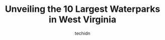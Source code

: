 ---
layout: ampstory
image: https://i0.wp.com/paketmu.com/wp-content/uploads/2023/06/pipestem-splash-park-0-in-west-virginia-1686371383.jpeg?resize=640,853
author: techidn
featured: false
description: Explore the diverse Waterpark scene in West Virginia, home to an incredible selection of 10 establishments catering to every taste. Whether youre in search of iconic favorites or undiscover
title: Unveiling the 10 Largest Waterparks in West Virginia
cover:
   title: Unveiling the 10 Largest Waterparks in West Virginia
   subtitle: RICKPATE
   background: https://paketmu.com/wp-content/uploads/2023/06/pipestem-splash-park-0-in-west-virginia-1686371383.jpeg

pages: 
 - layout: thirds
   top: <h1>#1 ACE Adventure Resort | Whitewater Rafting West Virginia</h1>
   bottom: "<p>Always have such a great time at Ace! They take care of their guests so well. We were just there for the Mountain Music Festival and everything was always clean and stoc</p>"
   background: https://paketmu.com/wp-content/uploads/2023/06/pipestem-splash-park-1-in-west-virginia-1686371383.jpeg
   backgroundblur: true
 - layout: thirds
   top: <h1>#2 Water Ways</h1>
   bottom: "<p>Visited here for the first time with my husband and children this summer. Although its a beautiful place and fun, it could be managed better. It was extremely crowded wh</p>"
   background: https://paketmu.com/wp-content/uploads/2023/06/pipestem-splash-park-2-in-west-virginia-1686371384.jpeg
   cta:
      link: https://paketmu.com/unveiling-the-10-largest-waterparks-in-west-virginia/
      text: Unveiling the 10 Largest Waterparks in West Virginia
 - layout: thirds
   top: <h1>#3 JayDees Family Fun Center</h1>
   bottom: "<p>We love this place. We went during the weekday and there was no wait at all. Plenty of seating by the pool. Both slides were open and had lifeguards. The kids had a very </p>"
   background: https://paketmu.com/wp-content/uploads/2023/06/pipestem-splash-park-3-in-west-virginia-1686371386.jpeg
   cta:
      link: https://paketmu.com/unveiling-the-10-largest-waterparks-in-west-virginia/
      text: Unveiling the 10 Largest Waterparks in West Virginia
 - layout: thirds
   top: <h1>#4 Waves of Fun</h1>
   bottom: "<p>1 Valley Dr, Hurricane, WV 25526, United States</p>"
   background: https://images.unsplash.com/photo-1518640467707-6811f4a6ab73?ixlib=rb-4.0.3&ixid=MnwxMjA3fDB8MHxwaG90by1wYWdlfHx8fGVufDB8fHx8&auto=format&fit=crop&w=640&h=853&q=80
   cta:
      link: https://paketmu.com/unveiling-the-10-largest-waterparks-in-west-virginia/
      text: Unveiling the 10 Largest Waterparks in West Virginia
 - layout: thirds
   top: <h1>#5 Canyon Rim Center</h1>
   bottom: "<p>Lerona, WV 25971, United States</p>"
   background: https://images.unsplash.com/photo-1462556791646-c201b8241a94?ixlib=rb-4.0.3&ixid=MnwxMjA3fDB8MHxwaG90by1wYWdlfHx8fGVufDB8fHx8&auto=format&fit=crop&w=640&h=853&q=80
   cta:
      link: https://paketmu.com/unveiling-the-10-largest-waterparks-in-west-virginia/
      text: Unveiling the 10 Largest Waterparks in West Virginia
 - layout: thirds
   top: <h1>#6 Ace Adventure Water Park</h1>
   bottom: "<p>1 Concho Road, Oak Hill, WV 25901, United States</p>"
   background: https://images.unsplash.com/photo-1489694553447-4c9339da310d?ixlib=rb-4.0.3&ixid=MnwxMjA3fDB8MHxwaG90by1wYWdlfHx8fGVufDB8fHx8&auto=format&fit=crop&w=640&h=853&q=80
   cta:
      link: https://paketmu.com/unveiling-the-10-largest-waterparks-in-west-virginia/
      text: Unveiling the 10 Largest Waterparks in West Virginia
 - layout: thirds
   top: <h1>#7 Wild Water Express</h1>
   bottom: "<p>400 Front St, Hinton, WV 25951, United States</p>"
   background: https://images.unsplash.com/photo-1515405295579-ba7b45403062?ixlib=rb-4.0.3&ixid=MnwxMjA3fDB8MHxwaG90by1wYWdlfHx8fGVufDB8fHx8&auto=format&fit=crop&w=640&h=853&q=80
   cta:
      link: https://paketmu.com/unveiling-the-10-largest-waterparks-in-west-virginia/
      text: Unveiling the 10 Largest Waterparks in West Virginia
 - layout: thirds
   middle: Continue reading...
   background: https://images.unsplash.com/photo-1618556658017-fd9c732d1360?ixlib=rb-4.0.3&ixid=MnwxMjA3fDB8MHxwaG90by1wYWdlfHx8fGVufDB8fHx8&auto=format&fit=crop&w=640&h=853&q=80
   cta:
      link: https://paketmu.com/unveiling-the-10-largest-waterparks-in-west-virginia/
      text: Unveiling the 10 Largest Waterparks in West Virginia
      
---